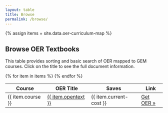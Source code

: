 ```yaml
---
layout: table
title: Browse
permalink: /browse/
---
```

{% assign items = site.data.oer-curriculum-map %}

## Browse OER Textbooks

This table provides sorting and basic search of OER mapped to GEM courses. 
Click on the title to see the full document information.

<table id="item-table" class="table table-striped table-bordered">
    <thead>
        <tr>
            <th>Course</th>
            <th>OER Title</th>
            <th>Saves</th>
            <th>Link</th>
        </tr>
    </thead>
    <tbody>
{% for item in items %}      
        <tr>
            <td>{{ item.course }}</td>
            <td><a href="{{ site.baseurl }}/browse/item.html?id={{ item.id | downcase }}">{{ item.opentext }}</a></td>
            <td>{{ item.current-cost }}</td>
            <td><a class="btn btn-primary" href="{{ item.link }}" target="_blank" role="button">Get OER &raquo;</a></td>
        </tr>
{% endfor %}
    </tbody>
</table>
